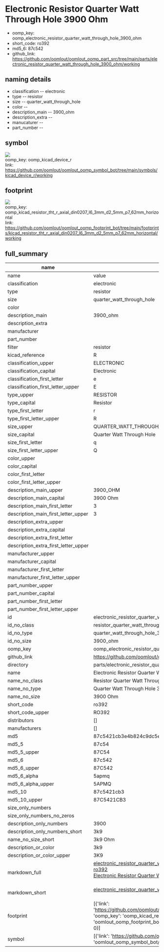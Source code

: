 # Electronic Resistor Quarter Watt Through Hole 3900 Ohm

  
* oomp_key: oomp_electronic_resistor_quarter_watt_through_hole_3900_ohm 
* short_code: ro392
* md5_6: 87c542  
* github_link: https://github.com/oomlout/oomlout_oomp_part_src/tree/main/parts/electronic_resistor_quarter_watt_through_hole_3900_ohm/working  
## naming details
* classification -- electronic
* type -- resistor
* size -- quarter_watt_through_hole
* color -- 
* description_main -- 3900_ohm
* description_extra -- 
* manucaturer -- 
* part_number -- 



## symbol

![](symbol/{index}/working/working_600.png)  
oomp_key: oomp_kicad_device_r  
link: https://github.com/oomlout/oomlout_oomp_symbol_bot/tree/main/symbols/kicad_device_r/working  

## footprint

![](footprint/{index}/working/working_600.png)  
oomp_key: oomp_kicad_resistor_tht_r_axial_din0207_l6_3mm_d2_5mm_p7_62mm_horizontal  
link: https://github.com/oomlout/oomlout_oomp_footprint_bot/tree/main/footprints/kicad_resistor_tht_r_axial_din0207_l6_3mm_d2_5mm_p7_62mm_horizontal/working  

## full_summary
| name | value | 
| --- | --- | 
| name | value | 
| classification | electronic | 
| type | resistor | 
| size | quarter_watt_through_hole | 
| color |  | 
| description_main | 3900_ohm | 
| description_extra |  | 
| manufacturer |  | 
| part_number |  | 
| filter | resistor | 
| kicad_reference | R | 
| classification_upper | ELECTRONIC | 
| classification_capital | Electronic | 
| classification_first_letter | e | 
| classification_first_letter_upper | E | 
| type_upper | RESISTOR | 
| type_capital | Resistor | 
| type_first_letter | r | 
| type_first_letter_upper | R | 
| size_upper | QUARTER_WATT_THROUGH_HOLE | 
| size_capital | Quarter Watt Through Hole | 
| size_first_letter | q | 
| size_first_letter_upper | Q | 
| color_upper |  | 
| color_capital |  | 
| color_first_letter |  | 
| color_first_letter_upper |  | 
| description_main_upper | 3900_OHM | 
| description_main_capital | 3900 Ohm | 
| description_main_first_letter | 3 | 
| description_main_first_letter_upper | 3 | 
| description_extra_upper |  | 
| description_extra_capital |  | 
| description_extra_first_letter |  | 
| description_extra_first_letter_upper |  | 
| manufacturer_upper |  | 
| manufacturer_capital |  | 
| manufacturer_first_letter |  | 
| manufacturer_first_letter_upper |  | 
| part_number_upper |  | 
| part_number_capital |  | 
| part_number_first_letter |  | 
| part_number_first_letter_upper |  | 
| id | electronic_resistor_quarter_watt_through_hole_3900_ohm | 
| id_no_class | resistor_quarter_watt_through_hole_3900_ohm | 
| id_no_type | quarter_watt_through_hole_3900_ohm | 
| id_no_size | 3900_ohm | 
| oomp_key | oomp_electronic_resistor_quarter_watt_through_hole_3900_ohm | 
| github_link | https://github.com/oomlout/oomlout_oomp_part_src/tree/main/parts/electronic_resistor_quarter_watt_through_hole_3900_ohm/working | 
| directory | parts/electronic_resistor_quarter_watt_through_hole_3900_ohm | 
| name | Electronic Resistor Quarter Watt Through Hole 3900 Ohm | 
| name_no_class | Resistor Quarter Watt Through Hole 3900 Ohm | 
| name_no_type | Quarter Watt Through Hole 3900 Ohm | 
| name_no_size | 3900 Ohm | 
| short_code | ro392 | 
| short_code_upper | RO392 | 
| distributors | [] | 
| manufacturers | [] | 
| md5 | 87c5421cb3e4b824c9dc5e99bd59aae5 | 
| md5_5 | 87c54 | 
| md5_5_upper | 87C54 | 
| md5_6 | 87c542 | 
| md5_6_upper | 87C542 | 
| md5_6_alpha | 5apmq | 
| md5_6_alpha_upper | 5APMQ | 
| md5_10 | 87c5421cb3 | 
| md5_10_upper | 87C5421CB3 | 
| size_only_numbers |  | 
| size_only_numbers_no_zeros |  | 
| description_only_numbers | 3900 | 
| description_only_numbers_short | 3k9 | 
| name_no_size_short | 3k9 Ohm | 
| description_or_color | 3k9 | 
| description_or_color_upper | 3K9 | 
| markdown_full | [electronic_resistor_quarter_watt_through_hole_3900_ohm](https://github.com/oomlout/oomlout_oomp_part_src/tree/main/parts/electronic_resistor_quarter_watt_through_hole_3900_ohm/working)<br>[ro392](https://github.com/oomlout/oomlout_oomp_part_src/tree/main/parts/electronic_resistor_quarter_watt_through_hole_3900_ohm/working)<br>[Electronic Resistor Quarter Watt Through Hole 3900 Ohm](https://github.com/oomlout/oomlout_oomp_part_src/tree/main/parts/electronic_resistor_quarter_watt_through_hole_3900_ohm/working)<br><br> | 
| markdown_short | [electronic_resistor_quarter_watt_through_hole_3900_ohm](https://github.com/oomlout/oomlout_oomp_part_src/tree/main/parts/electronic_resistor_quarter_watt_through_hole_3900_ohm/working)<br><br> | 
| footprint | [{'link': 'https://github.com/oomlout/oomlout_oomp_footprint_bot/tree/main/foootprntss/kicad_resistor_tht_r_axial_din0207_l6_3mm_d2_5mm_p7_62mm_horizontal', 'oomp_key': 'oomp_kicad_resistor_tht_r_axial_din0207_l6_3mm_d2_5mm_p7_62mm_horizontal', 'directory': 'oomlout_oomp_footprint_bot/footprints/kicad_resistor_tht_r_axial_din0207_l6_3mm_d2_5mm_p7_62mm_horizontal//working/working.kicad_mod', 'index': 0}] | 
| symbol | [{'link': 'https://github.com/oomlout/oomlout_oomp_symbol_bot/tree/main/symbols/kicad_device_r', 'oomp_key': 'oomp_kicad_device_r', 'directory': 'oomlout_oomp_symbol_bot/symbols/kicad_device_r//working/working.kicad_sym', 'index': 0}] | 

